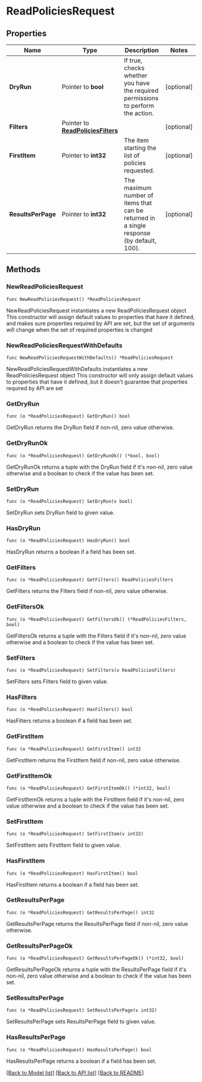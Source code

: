 # ReadPoliciesRequest

## Properties

Name | Type | Description | Notes
------------ | ------------- | ------------- | -------------
**DryRun** | Pointer to **bool** | If true, checks whether you have the required permissions to perform the action. | [optional] 
**Filters** | Pointer to [**ReadPoliciesFilters**](ReadPoliciesFilters.md) |  | [optional] 
**FirstItem** | Pointer to **int32** | The item starting the list of policies requested. | [optional] 
**ResultsPerPage** | Pointer to **int32** | The maximum number of items that can be returned in a single response (by default, 100). | [optional] 

## Methods

### NewReadPoliciesRequest

`func NewReadPoliciesRequest() *ReadPoliciesRequest`

NewReadPoliciesRequest instantiates a new ReadPoliciesRequest object
This constructor will assign default values to properties that have it defined,
and makes sure properties required by API are set, but the set of arguments
will change when the set of required properties is changed

### NewReadPoliciesRequestWithDefaults

`func NewReadPoliciesRequestWithDefaults() *ReadPoliciesRequest`

NewReadPoliciesRequestWithDefaults instantiates a new ReadPoliciesRequest object
This constructor will only assign default values to properties that have it defined,
but it doesn't guarantee that properties required by API are set

### GetDryRun

`func (o *ReadPoliciesRequest) GetDryRun() bool`

GetDryRun returns the DryRun field if non-nil, zero value otherwise.

### GetDryRunOk

`func (o *ReadPoliciesRequest) GetDryRunOk() (*bool, bool)`

GetDryRunOk returns a tuple with the DryRun field if it's non-nil, zero value otherwise
and a boolean to check if the value has been set.

### SetDryRun

`func (o *ReadPoliciesRequest) SetDryRun(v bool)`

SetDryRun sets DryRun field to given value.

### HasDryRun

`func (o *ReadPoliciesRequest) HasDryRun() bool`

HasDryRun returns a boolean if a field has been set.

### GetFilters

`func (o *ReadPoliciesRequest) GetFilters() ReadPoliciesFilters`

GetFilters returns the Filters field if non-nil, zero value otherwise.

### GetFiltersOk

`func (o *ReadPoliciesRequest) GetFiltersOk() (*ReadPoliciesFilters, bool)`

GetFiltersOk returns a tuple with the Filters field if it's non-nil, zero value otherwise
and a boolean to check if the value has been set.

### SetFilters

`func (o *ReadPoliciesRequest) SetFilters(v ReadPoliciesFilters)`

SetFilters sets Filters field to given value.

### HasFilters

`func (o *ReadPoliciesRequest) HasFilters() bool`

HasFilters returns a boolean if a field has been set.

### GetFirstItem

`func (o *ReadPoliciesRequest) GetFirstItem() int32`

GetFirstItem returns the FirstItem field if non-nil, zero value otherwise.

### GetFirstItemOk

`func (o *ReadPoliciesRequest) GetFirstItemOk() (*int32, bool)`

GetFirstItemOk returns a tuple with the FirstItem field if it's non-nil, zero value otherwise
and a boolean to check if the value has been set.

### SetFirstItem

`func (o *ReadPoliciesRequest) SetFirstItem(v int32)`

SetFirstItem sets FirstItem field to given value.

### HasFirstItem

`func (o *ReadPoliciesRequest) HasFirstItem() bool`

HasFirstItem returns a boolean if a field has been set.

### GetResultsPerPage

`func (o *ReadPoliciesRequest) GetResultsPerPage() int32`

GetResultsPerPage returns the ResultsPerPage field if non-nil, zero value otherwise.

### GetResultsPerPageOk

`func (o *ReadPoliciesRequest) GetResultsPerPageOk() (*int32, bool)`

GetResultsPerPageOk returns a tuple with the ResultsPerPage field if it's non-nil, zero value otherwise
and a boolean to check if the value has been set.

### SetResultsPerPage

`func (o *ReadPoliciesRequest) SetResultsPerPage(v int32)`

SetResultsPerPage sets ResultsPerPage field to given value.

### HasResultsPerPage

`func (o *ReadPoliciesRequest) HasResultsPerPage() bool`

HasResultsPerPage returns a boolean if a field has been set.


[[Back to Model list]](../README.md#documentation-for-models) [[Back to API list]](../README.md#documentation-for-api-endpoints) [[Back to README]](../README.md)


